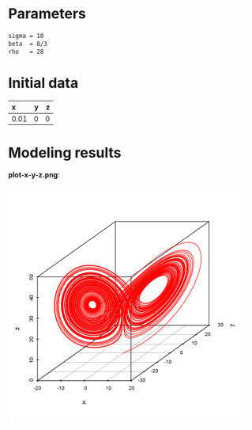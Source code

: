 # Parameters #
	sigma = 10
	beta  = 8/3
	rho   = 28

# Initial data #
|x     |  y|  z|
|:-----|--:|--:|
|0.01  |  0|  0|




# Modeling results #
**plot-x-y-z.png**:

![plot-x-y-z.png](plot-x-y-z.png)

